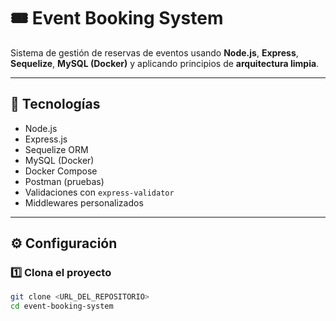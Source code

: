 # 🎟️ Event Booking System

Sistema de gestión de reservas de eventos usando **Node.js**, **Express**, **Sequelize**, **MySQL (Docker)** y aplicando principios de **arquitectura limpia**.

---

## 🚀 Tecnologías
- Node.js
- Express.js
- Sequelize ORM
- MySQL (Docker)
- Docker Compose
- Postman (pruebas)
- Validaciones con `express-validator`
- Middlewares personalizados

---

## ⚙️ Configuración

### 1️⃣ Clona el proyecto
```bash
git clone <URL_DEL_REPOSITORIO>
cd event-booking-system

